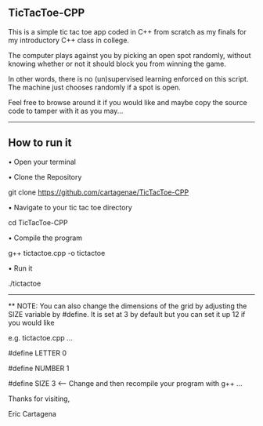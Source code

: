 TicTacToe-CPP
-------------

This is a simple tic tac toe app coded in C++ from scratch as my finals for my introductory C++ class in college.

The computer plays against you by picking an open spot randomly, without knowing whether or not it should block you from winning the game.

In other words, there is no (un)supervised learning enforced on this script. The machine just chooses randomly if a spot is open.

Feel free to browse around it if you would like and maybe copy the source code to tamper with it as you may...

----------------------------------------------------------------------------------------------------------------------

How to run it
-------------

• Open your terminal

• Clone the Repository

git clone https://github.com/cartagenae/TicTacToe-CPP

• Navigate to your tic tac toe directory

cd TicTacToe-CPP

• Compile the program

g++ tictactoe.cpp -o tictactoe

• Run it

./tictactoe

----------------------------------------------------------------------------------------------------------------------

** NOTE: You can also change the dimensions of the grid by adjusting the SIZE variable by #define. It is set at 3 by default but you can set it up 12 if you would like

e.g.
tictactoe.cpp
...

#define LETTER 0

#define NUMBER 1

#define SIZE 3    <-- Change and then recompile your program with g++
...

Thanks for visiting,

Eric Cartagena
